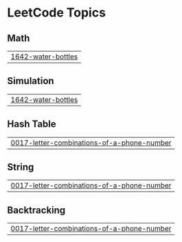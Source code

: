 

<!---LeetCode Topics Start-->
# LeetCode Topics
## Math
|  |
| ------- |
| [1642-water-bottles](https://github.com/solomon-2105/Leetcode-problems/tree/master/1642-water-bottles) |
## Simulation
|  |
| ------- |
| [1642-water-bottles](https://github.com/solomon-2105/Leetcode-problems/tree/master/1642-water-bottles) |
## Hash Table
|  |
| ------- |
| [0017-letter-combinations-of-a-phone-number](https://github.com/solomon-2105/Leetcode-problems/tree/master/0017-letter-combinations-of-a-phone-number) |
## String
|  |
| ------- |
| [0017-letter-combinations-of-a-phone-number](https://github.com/solomon-2105/Leetcode-problems/tree/master/0017-letter-combinations-of-a-phone-number) |
## Backtracking
|  |
| ------- |
| [0017-letter-combinations-of-a-phone-number](https://github.com/solomon-2105/Leetcode-problems/tree/master/0017-letter-combinations-of-a-phone-number) |
<!---LeetCode Topics End-->